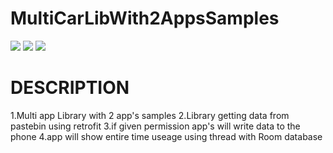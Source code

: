 # MultiCarLibWith2AppsSamples



[![](https://jitpack.io/v/dolevd2012/CalendarLibraryWithSample.svg)](https://jitpack.io/#dolevd2012/CalendarLibraryWithSample)
![](https://img.shields.io/github/license/dolevd2012/RoomDataLib?color=blue)
![](https://img.shields.io/github/issues/dolevd2012/RoomDataLib?color=purple)





# DESCRIPTION

1.Multi app Library with 2 app's samples 
2.Library getting data from pastebin using retrofit 
3.if given permission app's will write data to the phone
4.app will show entire time useage using thread with Room database
